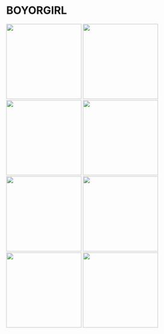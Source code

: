 # BOYORGIRL
<img src="https://user-images.githubusercontent.com/41235606/201663304-686165f9-6f07-46e1-893c-4e1616cc60bd.jpg" width = "200" />
<img src="https://user-images.githubusercontent.com/41235606/201663326-81c11ec5-eb7d-45fa-b29c-28eb3f11abde.jpg" width = "200" />
<img src="https://user-images.githubusercontent.com/41235606/201663344-070536e4-c4cb-42ad-b7bb-ee65e1a1b6b7.jpg" width = "200" />
<img src="https://user-images.githubusercontent.com/41235606/201663419-a851026b-1f7b-4680-8c68-711cfdacee0e.jpg" width = "200" />
<img src="https://user-images.githubusercontent.com/41235606/201663438-ed8eaa0e-559e-41e4-9dd1-4eaaf766411a.jpg" width = "200" />
<img src="https://user-images.githubusercontent.com/41235606/201663464-7d0a2592-3652-48ef-9a33-d5b6aa28edc9.jpg" width = "200" />
<img src="https://user-images.githubusercontent.com/41235606/201663479-a1b2c38a-b1b0-4527-bd94-a9e0f738b6eb.jpg" width = "200" />
<img src="https://user-images.githubusercontent.com/41235606/201663519-9d5f2375-3336-4c29-ae14-a0f8f78941ae.jpg" width = "200" />









